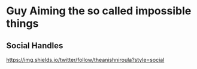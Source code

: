 # Guy Aiming the so called impossible things
## Social Handles
https://img.shields.io/twitter/follow/theanishniroula?style=social

